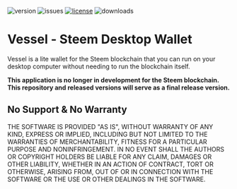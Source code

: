 ![version](https://img.shields.io/github/release/aaroncox/vessel-steem/all.svg)
![issues](https://img.shields.io/github/issues/aaroncox/vessel-steem.svg)
[![license](https://img.shields.io/badge/license-MIT-blue.svg)](https://raw.githubusercontent.com/aaroncox/vessel-steem/master/LICENSE)
![downloads](https://img.shields.io/github/downloads/aaroncox/vessel-steem/total.svg)

# Vessel - Steem Desktop Wallet

Vessel is a lite wallet for the Steem blockchain that you can run on your desktop computer without needing to run the blockchain itself.

**This application is no longer in development for the Steem blockchain. This repository and released versions will serve as a final release version.**

## No Support & No Warranty

THE SOFTWARE IS PROVIDED "AS IS", WITHOUT WARRANTY OF ANY KIND, EXPRESS OR
IMPLIED, INCLUDING BUT NOT LIMITED TO THE WARRANTIES OF MERCHANTABILITY,
FITNESS FOR A PARTICULAR PURPOSE AND NONINFRINGEMENT. IN NO EVENT SHALL THE
AUTHORS OR COPYRIGHT HOLDERS BE LIABLE FOR ANY CLAIM, DAMAGES OR OTHER
LIABILITY, WHETHER IN AN ACTION OF CONTRACT, TORT OR OTHERWISE, ARISING
FROM, OUT OF OR IN CONNECTION WITH THE SOFTWARE OR THE USE OR OTHER DEALINGS
IN THE SOFTWARE.
